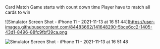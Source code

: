Card Match Game starts with count down time Player have to match all cards to win


![Simulator Screen Shot - iPhone 11 - 2021-11-13 at 16 51 44](https://user-images.githubusercontent.com/84483662/141648290-5bce6cc2-1405-43d1-8496-88fc9fbf39ca.png


![Simulator Screen Shot - iPhone 11 - 2021-11-13 at 16 51 48](https://user-images.githubusercontent.com/84483662/141648416-f0e23c7c-3530-435f-a8e3-fd796a11dc2b.png)
